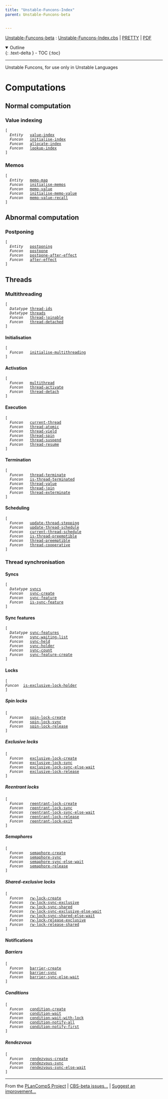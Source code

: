 ```yaml
---
title: "Unstable-Funcons-Index"
parent: Unstable-Funcons-beta


---
```


[Unstable-Funcons-beta] : [Unstable-Funcons-Index.cbs] \| [PRETTY] \| [PDF]

<details open markdown="block">
  <summary>
    Outline
  </summary>
  {: .text-delta }
- TOC
{:toc}
</details>

----

Unstable Funcons, for use only in Unstable Languages


# Computations

## Normal computation

### Value indexing
<div class="highlighter-rouge"><pre class="highlight"><code>[
  <i class="keyword">Entity</i>   <span class="name"><a href="../Computations/Normal/Indexing/index.html#Name_value-index">value-index</a></span>
  <i class="keyword">Funcon</i>   <span class="name"><a href="../Computations/Normal/Indexing/index.html#Name_initialise-index">initialise-index</a></span>
  <i class="keyword">Funcon</i>   <span class="name"><a href="../Computations/Normal/Indexing/index.html#Name_allocate-index">allocate-index</a></span>
  <i class="keyword">Funcon</i>   <span class="name"><a href="../Computations/Normal/Indexing/index.html#Name_lookup-index">lookup-index</a></span>
]</code></pre></div>


### Memos
<div class="highlighter-rouge"><pre class="highlight"><code>[
  <i class="keyword">Entity</i>   <span class="name"><a href="../Computations/Normal/Memos/index.html#Name_memo-map">memo-map</a></span>
  <i class="keyword">Funcon</i>   <span class="name"><a href="../Computations/Normal/Memos/index.html#Name_initialise-memos">initialise-memos</a></span>
  <i class="keyword">Funcon</i>   <span class="name"><a href="../Computations/Normal/Memos/index.html#Name_memo-value">memo-value</a></span>
  <i class="keyword">Funcon</i>   <span class="name"><a href="../Computations/Normal/Memos/index.html#Name_initialise-memo-value">initialise-memo-value</a></span>
  <i class="keyword">Funcon</i>   <span class="name"><a href="../Computations/Normal/Memos/index.html#Name_memo-value-recall">memo-value-recall</a></span>
]</code></pre></div>



## Abnormal computation

### Postponing
<div class="highlighter-rouge"><pre class="highlight"><code>[
  <i class="keyword">Entity</i>   <span class="name"><a href="../Computations/Abnormal/Postponing/index.html#Name_postponing">postponing</a></span>
  <i class="keyword">Funcon</i>   <span class="name"><a href="../Computations/Abnormal/Postponing/index.html#Name_postpone">postpone</a></span>
  <i class="keyword">Funcon</i>   <span class="name"><a href="../Computations/Abnormal/Postponing/index.html#Name_postpone-after-effect">postpone-after-effect</a></span>
  <i class="keyword">Funcon</i>   <span class="name"><a href="../Computations/Abnormal/Postponing/index.html#Name_after-effect">after-effect</a></span>
]</code></pre></div>


## Threads

### Multithreading
<div class="highlighter-rouge"><pre class="highlight"><code>[
  <i class="keyword">Datatype</i> <span class="name"><a href="../Computations/Threads/Multithreading/index.html#Name_thread-ids">thread-ids</a></span>
  <i class="keyword">Datatype</i> <span class="name"><a href="../Computations/Threads/Multithreading/index.html#Name_threads">threads</a></span>
  <i class="keyword">Funcon</i>   <span class="name"><a href="../Computations/Threads/Multithreading/index.html#Name_thread-joinable">thread-joinable</a></span>
  <i class="keyword">Funcon</i>   <span class="name"><a href="../Computations/Threads/Multithreading/index.html#Name_thread-detached">thread-detached</a></span>
]</code></pre></div>


#### Initialisation
<div class="highlighter-rouge"><pre class="highlight"><code>[
  <i class="keyword">Funcon</i>   <span class="name"><a href="../Computations/Threads/Multithreading/index.html#Name_initialise-multithreading">initialise-multithreading</a></span>
]</code></pre></div>


#### Activation
<div class="highlighter-rouge"><pre class="highlight"><code>[
  <i class="keyword">Funcon</i>   <span class="name"><a href="../Computations/Threads/Multithreading/index.html#Name_multithread">multithread</a></span>
  <i class="keyword">Funcon</i>   <span class="name"><a href="../Computations/Threads/Multithreading/index.html#Name_thread-activate">thread-activate</a></span>
  <i class="keyword">Funcon</i>   <span class="name"><a href="../Computations/Threads/Multithreading/index.html#Name_thread-detach">thread-detach</a></span>
]</code></pre></div>


#### Execution
<div class="highlighter-rouge"><pre class="highlight"><code>[
  <i class="keyword">Funcon</i>   <span class="name"><a href="../Computations/Threads/Multithreading/index.html#Name_current-thread">current-thread</a></span> 
  <i class="keyword">Funcon</i>   <span class="name"><a href="../Computations/Threads/Multithreading/index.html#Name_thread-atomic">thread-atomic</a></span>
  <i class="keyword">Funcon</i>   <span class="name"><a href="../Computations/Threads/Multithreading/index.html#Name_thread-yield">thread-yield</a></span>
  <i class="keyword">Funcon</i>   <span class="name"><a href="../Computations/Threads/Multithreading/index.html#Name_thread-spin">thread-spin</a></span>
  <i class="keyword">Funcon</i>   <span class="name"><a href="../Computations/Threads/Multithreading/index.html#Name_thread-suspend">thread-suspend</a></span>
  <i class="keyword">Funcon</i>   <span class="name"><a href="../Computations/Threads/Multithreading/index.html#Name_thread-resume">thread-resume</a></span>
]</code></pre></div>


#### Termination
<div class="highlighter-rouge"><pre class="highlight"><code>[
  <i class="keyword">Funcon</i>   <span class="name"><a href="../Computations/Threads/Multithreading/index.html#Name_thread-terminate">thread-terminate</a></span>
  <i class="keyword">Funcon</i>   <span class="name"><a href="../Computations/Threads/Multithreading/index.html#Name_is-thread-terminated">is-thread-terminated</a></span>
  <i class="keyword">Funcon</i>   <span class="name"><a href="../Computations/Threads/Multithreading/index.html#Name_thread-value">thread-value</a></span>
  <i class="keyword">Funcon</i>   <span class="name"><a href="../Computations/Threads/Multithreading/index.html#Name_thread-join">thread-join</a></span>
  <i class="keyword">Funcon</i>   <span class="name"><a href="../Computations/Threads/Multithreading/index.html#Name_thread-exterminate">thread-exterminate</a></span>
]</code></pre></div>


#### Scheduling
<div class="highlighter-rouge"><pre class="highlight"><code>[
  <i class="keyword">Funcon</i>   <span class="name"><a href="../Computations/Threads/Multithreading/index.html#Name_update-thread-stepping">update-thread-stepping</a></span>
  <i class="keyword">Funcon</i>   <span class="name"><a href="../Computations/Threads/Multithreading/index.html#Name_update-thread-schedule">update-thread-schedule</a></span>
  <i class="keyword">Funcon</i>   <span class="name"><a href="../Computations/Threads/Multithreading/index.html#Name_current-thread-schedule">current-thread-schedule</a></span>
  <i class="keyword">Funcon</i>   <span class="name"><a href="../Computations/Threads/Multithreading/index.html#Name_is-thread-preemptible">is-thread-preemptible</a></span>
  <i class="keyword">Funcon</i>   <span class="name"><a href="../Computations/Threads/Multithreading/index.html#Name_thread-preemptible">thread-preemptible</a></span>
  <i class="keyword">Funcon</i>   <span class="name"><a href="../Computations/Threads/Multithreading/index.html#Name_thread-cooperative">thread-cooperative</a></span>
]</code></pre></div>


### Thread synchronisation

#### Syncs
<div class="highlighter-rouge"><pre class="highlight"><code>[
  <i class="keyword">Datatype</i> <span class="name"><a href="../Computations/Threads/Synchronising/index.html#Name_syncs">syncs</a></span>
  <i class="keyword">Funcon</i>   <span class="name"><a href="../Computations/Threads/Synchronising/index.html#Name_sync-create">sync-create</a></span>
  <i class="keyword">Funcon</i>   <span class="name"><a href="../Computations/Threads/Synchronising/index.html#Name_sync-feature">sync-feature</a></span>
  <i class="keyword">Funcon</i>   <span class="name"><a href="../Computations/Threads/Synchronising/index.html#Name_is-sync-feature">is-sync-feature</a></span>
]</code></pre></div>


#### Sync features
<div class="highlighter-rouge"><pre class="highlight"><code>[
  <i class="keyword">Datatype</i> <span class="name"><a href="../Computations/Threads/Synchronising/index.html#Name_sync-features">sync-features</a></span>
  <i class="keyword">Funcon</i>   <span class="name"><a href="../Computations/Threads/Synchronising/index.html#Name_sync-waiting-list">sync-waiting-list</a></span>
  <i class="keyword">Funcon</i>   <span class="name"><a href="../Computations/Threads/Synchronising/index.html#Name_sync-held">sync-held</a></span>
  <i class="keyword">Funcon</i>   <span class="name"><a href="../Computations/Threads/Synchronising/index.html#Name_sync-holder">sync-holder</a></span>
  <i class="keyword">Funcon</i>   <span class="name"><a href="../Computations/Threads/Synchronising/index.html#Name_sync-count">sync-count</a></span>
  <i class="keyword">Funcon</i>   <span class="name"><a href="../Computations/Threads/Synchronising/index.html#Name_sync-feature-create">sync-feature-create</a></span>
]</code></pre></div>

  
#### Locks
<div class="highlighter-rouge"><pre class="highlight"><code>[
<i class="keyword">Funcon</i>  <span class="name"><a href="../Computations/Threads/Synchronising/Locks/index.html#Name_is-exclusive-lock-holder">is-exclusive-lock-holder</a></span>
]</code></pre></div>


##### Spin locks
<div class="highlighter-rouge"><pre class="highlight"><code>[
  <i class="keyword">Funcon</i>   <span class="name"><a href="../Computations/Threads/Synchronising/Locks/index.html#Name_spin-lock-create">spin-lock-create</a></span>
  <i class="keyword">Funcon</i>   <span class="name"><a href="../Computations/Threads/Synchronising/Locks/index.html#Name_spin-lock-sync">spin-lock-sync</a></span>
  <i class="keyword">Funcon</i>   <span class="name"><a href="../Computations/Threads/Synchronising/Locks/index.html#Name_spin-lock-release">spin-lock-release</a></span>
]</code></pre></div>


##### Exclusive locks
<div class="highlighter-rouge"><pre class="highlight"><code>[
  <i class="keyword">Funcon</i>   <span class="name"><a href="../Computations/Threads/Synchronising/Locks/index.html#Name_exclusive-lock-create">exclusive-lock-create</a></span>
  <i class="keyword">Funcon</i>   <span class="name"><a href="../Computations/Threads/Synchronising/Locks/index.html#Name_exclusive-lock-sync">exclusive-lock-sync</a></span>
  <i class="keyword">Funcon</i>   <span class="name"><a href="../Computations/Threads/Synchronising/Locks/index.html#Name_exclusive-lock-sync-else-wait">exclusive-lock-sync-else-wait</a></span>
  <i class="keyword">Funcon</i>   <span class="name"><a href="../Computations/Threads/Synchronising/Locks/index.html#Name_exclusive-lock-release">exclusive-lock-release</a></span>
]</code></pre></div>


##### Reentrant locks
<div class="highlighter-rouge"><pre class="highlight"><code>[
  <i class="keyword">Funcon</i>   <span class="name"><a href="../Computations/Threads/Synchronising/Locks/index.html#Name_reentrant-lock-create">reentrant-lock-create</a></span>
  <i class="keyword">Funcon</i>   <span class="name"><a href="../Computations/Threads/Synchronising/Locks/index.html#Name_reentrant-lock-sync">reentrant-lock-sync</a></span>
  <i class="keyword">Funcon</i>   <span class="name"><a href="../Computations/Threads/Synchronising/Locks/index.html#Name_reentrant-lock-sync-else-wait">reentrant-lock-sync-else-wait</a></span>
  <i class="keyword">Funcon</i>   <span class="name"><a href="../Computations/Threads/Synchronising/Locks/index.html#Name_reentrant-lock-release">reentrant-lock-release</a></span>
  <i class="keyword">Funcon</i>   <span class="name"><a href="../Computations/Threads/Synchronising/Locks/index.html#Name_reentrant-lock-exit">reentrant-lock-exit</a></span>
]</code></pre></div>


##### Semaphores
<div class="highlighter-rouge"><pre class="highlight"><code>[
  <i class="keyword">Funcon</i>   <span class="name"><a href="../Computations/Threads/Synchronising/Locks/index.html#Name_semaphore-create">semaphore-create</a></span>
  <i class="keyword">Funcon</i>   <span class="name"><a href="../Computations/Threads/Synchronising/Locks/index.html#Name_semaphore-sync">semaphore-sync</a></span>
  <i class="keyword">Funcon</i>   <span class="name"><a href="../Computations/Threads/Synchronising/Locks/index.html#Name_semaphore-sync-else-wait">semaphore-sync-else-wait</a></span>
  <i class="keyword">Funcon</i>   <span class="name"><a href="../Computations/Threads/Synchronising/Locks/index.html#Name_semaphore-release">semaphore-release</a></span>
]</code></pre></div>


##### Shared-exclusive locks
<div class="highlighter-rouge"><pre class="highlight"><code>[
  <i class="keyword">Funcon</i>   <span class="name"><a href="../Computations/Threads/Synchronising/Locks/index.html#Name_rw-lock-create">rw-lock-create</a></span>
  <i class="keyword">Funcon</i>   <span class="name"><a href="../Computations/Threads/Synchronising/Locks/index.html#Name_rw-lock-sync-exclusive">rw-lock-sync-exclusive</a></span>
  <i class="keyword">Funcon</i>   <span class="name"><a href="../Computations/Threads/Synchronising/Locks/index.html#Name_rw-lock-sync-shared">rw-lock-sync-shared</a></span>
  <i class="keyword">Funcon</i>   <span class="name"><a href="../Computations/Threads/Synchronising/Locks/index.html#Name_rw-lock-sync-exclusive-else-wait">rw-lock-sync-exclusive-else-wait</a></span>
  <i class="keyword">Funcon</i>   <span class="name"><a href="../Computations/Threads/Synchronising/Locks/index.html#Name_rw-lock-sync-shared-else-wait">rw-lock-sync-shared-else-wait</a></span>
  <i class="keyword">Funcon</i>   <span class="name"><a href="../Computations/Threads/Synchronising/Locks/index.html#Name_rw-lock-release-exclusive">rw-lock-release-exclusive</a></span>
  <i class="keyword">Funcon</i>   <span class="name"><a href="../Computations/Threads/Synchronising/Locks/index.html#Name_rw-lock-release-shared">rw-lock-release-shared</a></span>
]</code></pre></div>


#### Notifications

##### Barriers
<div class="highlighter-rouge"><pre class="highlight"><code>[
  <i class="keyword">Funcon</i>   <span class="name"><a href="../Computations/Threads/Synchronising/Notifications/index.html#Name_barrier-create">barrier-create</a></span>
  <i class="keyword">Funcon</i>   <span class="name"><a href="../Computations/Threads/Synchronising/Notifications/index.html#Name_barrier-sync">barrier-sync</a></span>
  <i class="keyword">Funcon</i>   <span class="name"><a href="../Computations/Threads/Synchronising/Notifications/index.html#Name_barrier-sync-else-wait">barrier-sync-else-wait</a></span>
]</code></pre></div>


##### Conditions
<div class="highlighter-rouge"><pre class="highlight"><code>[
  <i class="keyword">Funcon</i>   <span class="name"><a href="../Computations/Threads/Synchronising/Notifications/index.html#Name_condition-create">condition-create</a></span>
  <i class="keyword">Funcon</i>   <span class="name"><a href="../Computations/Threads/Synchronising/Notifications/index.html#Name_condition-wait">condition-wait</a></span>
  <i class="keyword">Funcon</i>   <span class="name"><a href="../Computations/Threads/Synchronising/Notifications/index.html#Name_condition-wait-with-lock">condition-wait-with-lock</a></span>
  <i class="keyword">Funcon</i>   <span class="name"><a href="../Computations/Threads/Synchronising/Notifications/index.html#Name_condition-notify-all">condition-notify-all</a></span>
  <i class="keyword">Funcon</i>   <span class="name"><a href="../Computations/Threads/Synchronising/Notifications/index.html#Name_condition-notify-first">condition-notify-first</a></span>
]</code></pre></div>


##### Rendezvous
<div class="highlighter-rouge"><pre class="highlight"><code>[
  <i class="keyword">Funcon</i>   <span class="name"><a href="../Computations/Threads/Synchronising/Notifications/index.html#Name_rendezvous-create">rendezvous-create</a></span>
  <i class="keyword">Funcon</i>   <span class="name"><a href="../Computations/Threads/Synchronising/Notifications/index.html#Name_rendezvous-sync">rendezvous-sync</a></span>
  <i class="keyword">Funcon</i>   <span class="name"><a href="../Computations/Threads/Synchronising/Notifications/index.html#Name_rendezvous-sync-else-wait">rendezvous-sync-else-wait</a></span>
]</code></pre></div>


[Funcons-beta]: /CBS-beta/docs/Funcons-beta
  "FUNCONS-BETA"
[Unstable-Funcons-beta]: /CBS-beta/docs/Unstable-Funcons-beta
  "UNSTABLE-FUNCONS-BETA"
[Languages-beta]: /CBS-beta/docs/Languages-beta
  "LANGUAGES-BETA"
[Unstable-Languages-beta]: /CBS-beta/docs/Unstable-Languages-beta
  "UNSTABLE-LANGUAGES-BETA"
[CBS-beta]: /CBS-beta
  "CBS-BETA"
[Unstable-Funcons-Index.cbs]: https://github.com/plancomps/CBS-beta/blob/math/Unstable-Funcons-beta/Unstable-Funcons-Index/Unstable-Funcons-Index.cbs
  "CBS SOURCE FILE ON GITHUB"
[PLAIN]: /CBS-beta/docs/Unstable-Funcons-beta/Unstable-Funcons-Index
  "CBS SOURCE WEB PAGE"
[PRETTY]: /CBS-beta/math/Unstable-Funcons-beta/Unstable-Funcons-Index
  "CBS-KATEX WEB PAGE"
[PDF]: /CBS-beta/math/Unstable-Funcons-beta/Unstable-Funcons-Index/Unstable-Funcons-Index.pdf
  "CBS-LATEX PDF FILE"
[PLanCompS Project]: https://plancomps.github.io
  "PROGRAMMING LANGUAGE COMPONENTS AND SPECIFICATIONS PROJECT HOME PAGE"

____

From the [PLanCompS Project] | [CBS-beta issues...] | [Suggest an improvement...]

[CBS-beta issues...]: https://github.com/plancomps/CBS-beta/issues
   "CBS-BETA ISSUE REPORTS ON GITHUB"
 [Suggest an improvement...]: mailto:plancomps@gmail.com?Subject=CBS-beta%20-%20comment&Body=Re%3A%20CBS-beta%20specification%20at%20Unstable-Funcons-Index/Unstable-Funcons-Index.cbs%0A%0AComment/Query/Issue/Suggestion%3A%0A%0A%0ASignature%3A%0A
   "GENERATE AN EMAIL TEMPLATE"
